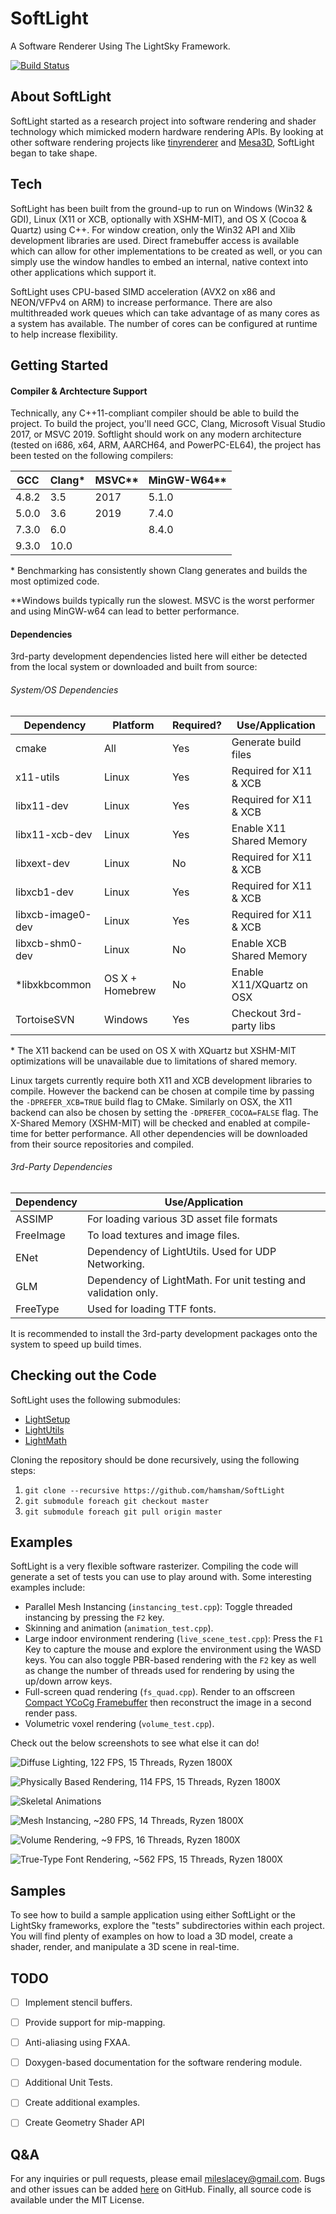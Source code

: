 # SoftLight
A Software Renderer Using The LightSky Framework.

[![Build Status](https://travis-ci.org/hamsham/SoftLight.svg?branch=master)](https://travis-ci.org/hamsham/SoftLight)



## About SoftLight
SoftLight started as a research project into software rendering and shader
technology which mimicked modern hardware rendering APIs. By looking at other
software rendering projects like
[tinyrenderer](https://github.com/ssloy/tinyrenderer/wiki) and
[Mesa3D](https://www.mesa3d.org), SoftLight began to take shape.



## Tech
SoftLight has been built from the ground-up to run on Windows (Win32 & GDI),
Linux (X11 or XCB, optionally with XSHM-MIT), and OS X (Cocoa & Quartz) using
C++. For window creation, only the Win32 API and Xlib development libraries
are used. Direct framebuffer access is available which can allow for other
implementations to be created as well, or you can simply use the window
handles to embed an internal, native context into other applications which
support it.

SoftLight uses CPU-based SIMD acceleration (AVX2 on x86 and NEON/VFPv4 on ARM)
to increase performance. There are also multithreaded work queues which can
take advantage of as many cores as a system has available. The number of cores
can be configured at runtime to help increase flexibility.



## Getting Started
#### Compiler & Archtecture Support
Technically, any C++11-compliant compiler should be able to build the project.
To build the project, you'll need GCC, Clang, Microsoft Visual Studio 2017, or
MSVC 2019. Softlight should work on any modern architecture (tested on i686,
x64, ARM, AARCH64, and PowerPC-EL64), the project has been tested on the
following compilers:

| GCC   | Clang* | MSVC** | MinGW-W64** |
| ----- | ------ | ------ | ----------- |
| 4.8.2 | 3.5    | 2017   | 5.1.0       |
| 5.0.0 | 3.6    | 2019   | 7.4.0       |
| 7.3.0 | 6.0    |        | 8.4.0       |
| 9.3.0 | 10.0   |        |             |

\* Benchmarking has consistently shown Clang generates and builds the most
optimized code.

\**Windows builds typically run the slowest. MSVC is the worst performer and
using MinGW-w64 can lead to better performance. 


#### Dependencies
3rd-party development dependencies listed here will either be detected from
the local system or downloaded and built from source:

###### System/OS Dependencies
| Dependency        | Platform        | Required? | Use/Application           |
| ----------------- | --------------- | --------- | ------------------------- |
| cmake             | All             | Yes       | Generate build files      |
| x11-utils         | Linux           | Yes       | Required for X11 & XCB    |
| libx11-dev        | Linux           | Yes       | Required for X11 & XCB    |
| libx11-xcb-dev    | Linux           | Yes       | Enable X11 Shared Memory  |
| libxext-dev       | Linux           | No        | Required for X11 & XCB    |
| libxcb1-dev       | Linux           | Yes       | Required for X11 & XCB    |
| libxcb-image0-dev | Linux           | Yes       | Required for X11 & XCB    |
| libxcb-shm0-dev   | Linux           | No        | Enable XCB Shared Memory  |
| *libxkbcommon     | OS X + Homebrew | No        | Enable X11/XQuartz on OSX |
| TortoiseSVN       | Windows         | Yes       | Checkout 3rd-party libs   |

\* The X11 backend can be used on OS X with XQuartz but XSHM-MIT optimizations
will be unavailable due to limitations of shared memory.

Linux targets currently require both X11 and XCB development libraries to
compile. However the backend can be chosen at compile time by passing the
`-DPREFER_XCB=TRUE` build flag to CMake. Similarly on OSX, the X11 backend can
also be chosen by setting the `-DPREFER_COCOA=FALSE` flag. The X-Shared Memory
(XSHM-MIT) will be checked and enabled at compile-time for better performance.
All other dependencies will be downloaded from their source repositories and
compiled.

###### 3rd-Party Dependencies
| Dependency | Use/Application                                                |
| ---------- | -------------------------------------------------------------- |
| ASSIMP     | For loading various 3D asset file formats                      |
| FreeImage  | To load textures and image files.                              |
| ENet       | Dependency of LightUtils. Used for UDP Networking.             |
| GLM        | Dependency of LightMath. For unit testing and validation only. |
| FreeType   | Used for loading TTF fonts.                                    |

It is recommended to install the 3rd-party development packages onto the
system to speed up build times.



## Checking out the Code
SoftLight uses the following submodules:
- [LightSetup](https://github.com/hamsham/LightSetup)
- [LightUtils](https://github.com/hamsham/LightUtils)
- [LightMath](https://github.com/hamsham/LightMat)

Cloning the repository should be done recursively, using the following steps:
1. `git clone --recursive https://github.com/hamsham/SoftLight`
2. `git submodule foreach git checkout master`
3. `git submodule foreach git pull origin master`



## Examples
SoftLight is a very flexible software rasterizer. Compiling the code will
generate a set of tests you can use to play around with. Some interesting
examples include:
 * Parallel Mesh Instancing (`instancing_test.cpp`): Toggle threaded
 instancing by pressing the `F2` key.
 * Skinning and animation (`animation_test.cpp`).
 * Large indoor environment rendering (`live_scene_test.cpp`): Press the `F1`
 Key to capture the mouse and explore the environment using the WASD keys. You
 can also toggle PBR-based rendering with the `F2` key as well as change the
 number of threads used for rendering by using the up/down arrow keys.
 * Full-screen quad rendering (`fs_quad.cpp`). Render to an offscreen [Compact
 YCoCg Framebuffer](http://jcgt.org/published/0001/01/02/) then reconstruct
 the image in a second render pass.
 * Volumetric voxel rendering (`volume_test.cpp`).

Check out the below screenshots to see what else it can do!

![Diffuse Lighting, 122 FPS, 15 Threads, Ryzen 1800X](https://github.com/hamsham/SoftLight/blob/master/examples/softlight_diffuse.png)

![Physically Based Rendering, 114 FPS, 15 Threads, Ryzen 1800X](https://github.com/hamsham/SoftLight/blob/master/examples/softlight_pbr.png)

![Skeletal Animations](https://github.com/hamsham/SoftLight/blob/master/examples/softlight_anims.png)

![Mesh Instancing, ~280 FPS, 14 Threads, Ryzen 1800X](https://github.com/hamsham/SoftLight/blob/master/examples/softlight_instancing.png)

![Volume Rendering, ~9 FPS, 16 Threads, Ryzen 1800X](https://github.com/hamsham/SoftLight/blob/master/examples/softlight_volumes.png)

![True-Type Font Rendering, ~562 FPS, 15 Threads, Ryzen 1800X](https://github.com/hamsham/SoftLight/blob/master/examples/softlight_text.png)



## Samples
To see how to build a sample application using either SoftLight or the
LightSky frameworks, explore the "tests" subdirectories within each project.
You will find plenty of examples on how to load a 3D model, create a shader,
render, and manipulate a 3D scene in real-time.




## TODO
- [ ] Implement stencil buffers.
- [ ] Provide support for mip-mapping.
- [ ] Anti-aliasing using FXAA.
- [ ] Doxygen-based documentation for the software rendering module.
- [ ] Additional Unit Tests.
- [ ] Create additional examples.
- [ ] Create Geometry Shader API



## Q&A
For any inquiries or pull requests, please email mileslacey@gmail.com. Bugs
and other issues can be added
[here](https://github.com/hamsham/SoftLight/issues) on GitHub. Finally, all
source code is available under the MIT License.

